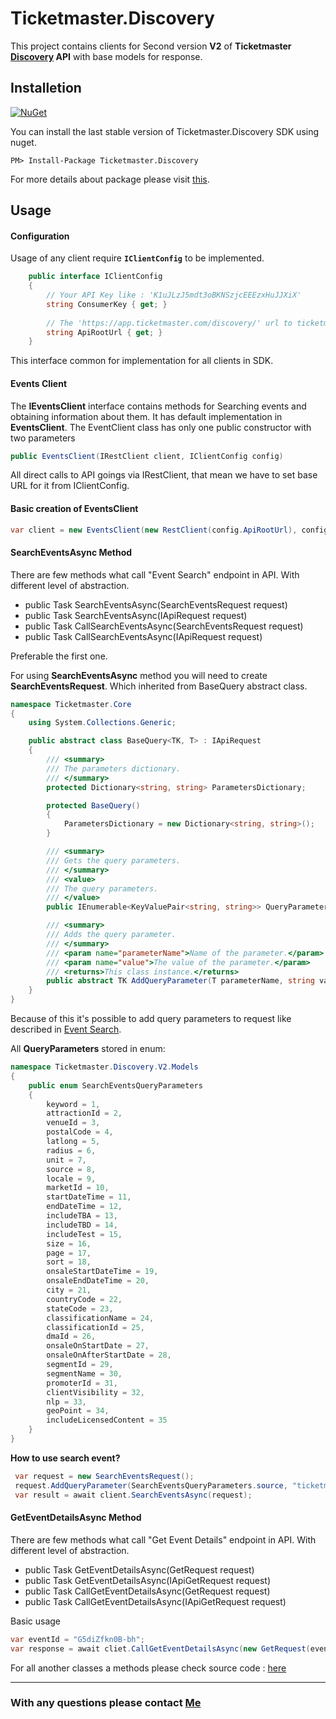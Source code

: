 ﻿# Ticketmaster.Discovery

This project contains clients for Second version **V2** of **Ticketmaster 
[Discovery](http://developer.ticketmaster.com/products-and-docs/apis/discovery-api/v2/) 
API** with base models for response.

## Installetion
[![NuGet](https://img.shields.io/badge/NuGet-v2.0.0-blue.svg)](https://www.nuget.org/packages/Ticketmaster.Discovery/)

You can install the last stable version of Ticketmaster.Discovery SDK using nuget.
```
PM> Install-Package Ticketmaster.Discovery
```
For more details about package please visit [this](https://www.nuget.org/packages/Ticketmaster.Discovery/).

## Usage
#### Configuration
Usage of any client require **<code>IClientConfig</code>** to be implemented.

```C#
    public interface IClientConfig
    {
        // Your API Key like : 'K1uJLzJ5mdt3oBKNSzjcEEEzxHuJJXiX' 
        string ConsumerKey { get; } 
        
        // The 'https://app.ticketmaster.com/discovery/' url to ticketmaster discovery api.
        string ApiRootUrl { get; }   
    }
```

This interface common for implementation for all clients in SDK.  

#### Events Client 

The **IEventsClient** interface contains methods for Searching events and obtaining information about them.
It has default implementation in **EventsClient**. The EventClient class has only one public constructor with 
two parameters 

```C#
public EventsClient(IRestClient client, IClientConfig config)
```

All direct calls to API goings via IRestClient, that mean we have to set base URL for it from  IClientConfig.

#### Basic creation of EventsClient 
```C#
var client = new EventsClient(new RestClient(config.ApiRootUrl), config);
```

#### SearchEventsAsync Method

There are few methods what call "Event Search" endpoint in API. With different level of abstraction.
- public Task<SearchEventsResponse> SearchEventsAsync(SearchEventsRequest request)
- public Task<SearchEventsResponse> SearchEventsAsync(IApiRequest request)
- public Task<IRestResponse> CallSearchEventsAsync(SearchEventsRequest request)
- public Task<IRestResponse> CallSearchEventsAsync(IApiRequest request)

Preferable the first one.

For using **SearchEventsAsync** method you will need to create **SearchEventsRequest**.
Which inherited from BaseQuery abstract class.
```C#
namespace Ticketmaster.Core
{
    using System.Collections.Generic;

    public abstract class BaseQuery<TK, T> : IApiRequest
    {
        /// <summary>
        /// The parameters dictionary.
        /// </summary>
        protected Dictionary<string, string> ParametersDictionary;

        protected BaseQuery()
        {
            ParametersDictionary = new Dictionary<string, string>();
        }

        /// <summary>
        /// Gets the query parameters.
        /// </summary>
        /// <value>
        /// The query parameters.
        /// </value>
        public IEnumerable<KeyValuePair<string, string>> QueryParameters => ParametersDictionary;

        /// <summary>
        /// Adds the query parameter.
        /// </summary>
        /// <param name="parameterName">Name of the parameter.</param>
        /// <param name="value">The value of the parameter.</param>
        /// <returns>This class instance.</returns>
        public abstract TK AddQueryParameter(T parameterName, string value);
    }
}
```
Because of this it's possible to add query parameters to request like described in
[Event Search](http://developer.ticketmaster.com/products-and-docs/apis/discovery-api/v2/#search-events-v2).

All **QueryParameters** stored in enum:
```C#
namespace Ticketmaster.Discovery.V2.Models
{
    public enum SearchEventsQueryParameters
    {
        keyword = 1,
        attractionId = 2,
        venueId = 3,
        postalCode = 4,
        latlong = 5,
        radius = 6,
        unit = 7,
        source = 8,
        locale = 9,
        marketId = 10,
        startDateTime = 11,
        endDateTime = 12,
        includeTBA = 13,
        includeTBD = 14,
        includeTest = 15,
        size = 16,
        page = 17,
        sort = 18,
        onsaleStartDateTime = 19,
        onsaleEndDateTime = 20,
        city = 21,
        countryCode = 22,
        stateCode = 23,
        classificationName = 24,
        classificationId = 25,
        dmaId = 26,
        onsaleOnStartDate = 27,
        onsaleOnAfterStartDate = 28,
        segmentId = 29,
        segmentName = 30,
        promoterId = 31,
        clientVisibility = 32,
        nlp = 33,
        geoPoint = 34,
        includeLicensedContent = 35
    }
}
```

**How to use search event?**

```C#
 var request = new SearchEventsRequest();
 request.AddQueryParameter(SearchEventsQueryParameters.source, "ticketmaster");
 var result = await client.SearchEventsAsync(request);

```

#### GetEventDetailsAsync Method
There are few methods what call "Get Event Details" endpoint in API. With different level of abstraction.

- public Task<Event> GetEventDetailsAsync(GetRequest request)
- public Task<Event> GetEventDetailsAsync(IApiGetRequest request)
- public Task<IRestResponse> CallGetEventDetailsAsync(GetRequest request)
- public Task<IRestResponse> CallGetEventDetailsAsync(IApiGetRequest request)

Basic usage
```C#
var eventId = "G5diZfkn0B-bh";
var response = await cliet.CallGetEventDetailsAsync(new GetRequest(eventId));
```

For all another classes a methods please check source code : [here](https://github.com/SerhiiVoznyi/ticketmaster-api-sdk-dot-net) 
___

### With any questions please contact [Me](https://www.linkedin.com/in/serhii-voznyi/)

